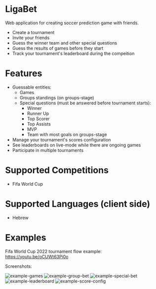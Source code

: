 # LigaBet
Web application for creating soccer prediction game with friends.
- Create a tournament
- Invite your friends
- Guess the winner team and other special questions
- Guess the results of games before they start
- Track your tournament's leaderboard during the compeition

# Features
- Guessable entities:
  - Games
  - Groups standings (on groups-stage)
  - Special questions (must be answered before tournament starts):
    - Winner
    - Runner Up
    - Top Scorer
    - Top Assists
    - MVP
    - Team with most goals on groups-stage
- Manage your tournament's scores configuration
- See leaderboards on live-mode while there are ongoing games
- Participate in multiple tournaments



# Supported Competitions
- Fifa World Cup



# Supported Languages (client side)
- Hebrew



# Examples

Fifa World Cup 2022 tournament flow example:
https://youtu.be/oCUWt63Pi0o


Screenshots:

![example-games](https://user-images.githubusercontent.com/10271715/212778309-6ae9d43a-9561-45a0-be6d-75aa66bff88e.jpg)
![example-group-bet](https://user-images.githubusercontent.com/10271715/212778312-7fc1282d-6900-4b28-bc66-f6394396634e.jpg)
![example-special-bet](https://user-images.githubusercontent.com/10271715/212778315-da9008b1-aad9-49cf-a4bc-f313c2d68b33.jpg)
![example-leaderboard](https://user-images.githubusercontent.com/10271715/212779045-ca99159b-07dd-4cda-920f-8927e3e93888.png)
![example-score-config](https://user-images.githubusercontent.com/10271715/212778314-bb31508c-833d-491f-8c61-29163bcde664.jpg)

